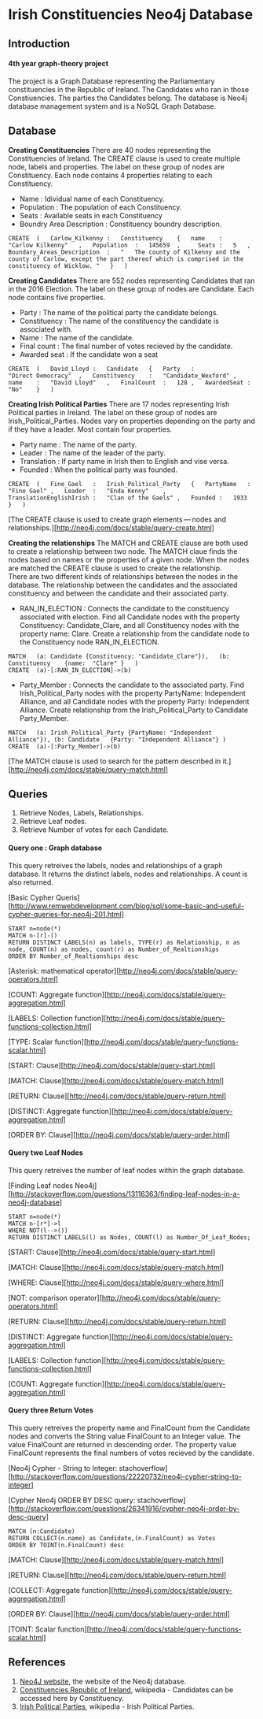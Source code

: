 # Irish Constituencies Neo4j Database

## Introduction           
#### 4th year graph-theory project            

The project is a Graph Database representing the Parliamentary constituencies in the Republic of Ireland. The Candidates who ran in those Constiuencies. The parties the Candidates belong. The database is Neo4j database management system and is a NoSQL Graph Database.


## Database

**Creating Constituencies**
There are 40 nodes representing the Constituencies of Ireland. The CREATE clause is used to create multiple node, labels and properties.
The label on these group of nodes are Constituency. Each node contains 4 properties relating to each Constituency.
* Name : Idividual name of each Constituency.
* Population : The population of each Constituency.
* Seats : Available seats in each Constituency
* Boundry Area Description : Constituency boundry description.

```cypher
CREATE	(	Carlow_Kilkenny	:	Constituency	{	name	:	"Carlow Kilkenny"	,	Population	:	145659	,	  Seats	:	5	,	Boundary_Areas_Description	:	"	The county of Kilkenny and the county of Carlow, except the part thereof which is comprised in the constituency of Wicklow.	"	}	)
```

**Creating Candidates**
There are 552 nodes representing Candidates that ran in the 2016 Election. The label on these group of nodes are Candidate. 
Each node contains five properties.
* Party : The name of the political party the candidate belongs.
* Constituency : The name of the constituency the candidate is associated with.
* Name : The name of the candidate.
* Final count : The final number of votes recieved by the candidate.
* Awarded seat : If the candidate won a seat

```cypher
CREATE	(	David_Lloyd	:	Candidate	{	Party	:	"Direct Democracy"	,	Constituency	:	"Candidate_Wexford"	,	name	:	"David Lloyd"	,	FinalCount	:	128	,	AwardedSeat	:	"No"	}	)
```

**Creating Irish Political Parties**
There are 17 nodes representing Irish Political parties in Ireland. The label on these group of nodes are Irish_Political_Parties.
Nodes vary on properties depending on the party and if they have a leader. Most contain four properties.
* Party name : The name of the party.
* Leader : The name of the leader of the party.
* Translation : If party name in Irish then to English and vise versa.
* Founded : When the political party was founded.

```cypher
CREATE	(	Fine_Gael	:	Irish_Political_Party	{	PartyName	:	"Fine Gael"	,	Leader	:	"Enda Kenny"	,	TranslationEnglishIrish	:	"Clan of the Gaels"	,	Founded	:	1933	}	)
```
[The CREATE clause is used to create graph elements — nodes and relationships.][http://neo4j.com/docs/stable/query-create.html]

**Creating the relationships**
The MATCH and CREATE clause are both used to create a relationship between two node. The MATCH claue finds the nodes based on names or the properties of a given node. When the nodes are matched the CREATE clause is used to create the relationship.         
There are two different kinds of relationships between the nodes in the database. The relationship between the candidates and the associated constituency and between the candidate and their associated party.            
* RAN_IN_ELECTION : Connects the candidate to the constituency associated with election.
Find all Candidate nodes with the property Constituency: Candidate_Clare, and all Constituency nodes with the property name: Clare. Create a relationship from the candidate node to the Constituency node RAN_IN_ELECTION.

```cypher
MATCH	(a: Candidate {Constituency: "Candidate_Clare"}),	(b: Constituency	{name:	"Clare"	}	)
CREATE	(a)-[:RAN_IN_ELECTION]->(b)
```
* Party_Member : Connects the candidate to the associated party.
Find Irish_Political_Party nodes with the property PartyName: Independent Alliance, and all Candidate nodes with the property Party: Independent Alliance. Create relationship from the Irish_Political_Party to Candidate Party_Member.

```cypher
MATCH	(a: Irish_Political_Party {PartyName: "Independent Alliance"}),	(b: Candidate	{Party:	"Independent Alliance"}	)
CREATE	(a)-[:Party_Member]->(b)
```
[The MATCH clause is used to search for the pattern described in it.][http://neo4j.com/docs/stable/query-match.html]


## Queries
1. Retrieve Nodes, Labels, Relationships.
2. Retrieve Leaf nodes.
3. Retrieve Number of votes for each Candidate.

#### Query one : Graph database 
This query retreives the labels, nodes and relationships of a graph database. It returns the distinct labels, nodes and relationships. A count is also returned.

[Basic Cypher Queris][http://www.remwebdevelopment.com/blog/sql/some-basic-and-useful-cypher-queries-for-neo4j-201.html]

```cypher
START n=node(*)
MATCH n-[r]-()
RETURN DISTINCT LABELS(n) as labels, TYPE(r) as Relationship, n as node, COUNT(n) as nodes, count(r) as Number_of_Realtionships
ORDER BY Number_of_Realtionships desc
```
[Asterisk: mathematical operator][http://neo4j.com/docs/stable/query-operators.html]

[COUNT: Aggregate function][http://neo4j.com/docs/stable/query-aggregation.html]

[LABELS: Collection function][http://neo4j.com/docs/stable/query-functions-collection.html]

[TYPE: Scalar function][http://neo4j.com/docs/stable/query-functions-scalar.html]

[START: Clause][http://neo4j.com/docs/stable/query-start.html]

[MATCH: Clause][http://neo4j.com/docs/stable/query-match.html]

[RETURN: Clause][http://neo4j.com/docs/stable/query-return.html]

[DISTINCT: Aggregate function][http://neo4j.com/docs/stable/query-aggregation.html]

[ORDER BY: Clause][http://neo4j.com/docs/stable/query-order.html]

#### Query two Leaf Nodes
This query retreives the number of leaf nodes within the graph database.

[Finding Leaf nodes Neo4j][http://stackoverflow.com/questions/13116363/finding-leaf-nodes-in-a-neo4j-database]

```cypher
START n=node(*) 
MATCH n-[r*]->l
WHERE NOT(l-->()) 
RETURN DISTINCT LABELS(l) as Nodes, COUNT(l) as Number_Of_Leaf_Nodes;
```
[START: Clause][http://neo4j.com/docs/stable/query-start.html]

[MATCH: Clause][http://neo4j.com/docs/stable/query-match.html]

[WHERE: Clause][http://neo4j.com/docs/stable/query-where.html]

[NOT: comparison operator][http://neo4j.com/docs/stable/query-operators.html]

[RETURN: Clause][http://neo4j.com/docs/stable/query-return.html]

[DISTINCT: Aggregate function][http://neo4j.com/docs/stable/query-aggregation.html]

[LABELS: Collection function][http://neo4j.com/docs/stable/query-functions-collection.html]

[COUNT: Aggregate function][http://neo4j.com/docs/stable/query-aggregation.html]

#### Query three Return Votes
This query retreives the property name and FinalCount from the Candidate nodes and converts the String value FinalCount to an Integer value. The value FinalCount are returned in descending order. The property value FinalCount represents the final numbers of votes recieved by the candidate.

[Neo4j Cypher - String to Integer: stachoverflow][http://stackoverflow.com/questions/22220732/neo4j-cypher-string-to-integer]

[Cypher Neo4j ORDER BY DESC query: stachoverflow][http://stackoverflow.com/questions/26341916/cypher-neo4j-order-by-desc-query]

```cypher
MATCH (n:Candidate)
RETURN COLLECT(n.name) as Candidate,(n.FinalCount) as Votes
ORDER BY TOINT(n.FinalCount) desc
```

[MATCH: Clause][http://neo4j.com/docs/stable/query-match.html]

[RETURN: Clause][http://neo4j.com/docs/stable/query-return.html]

[COLLECT: Aggregate function][http://neo4j.com/docs/stable/query-aggregation.html]

[ORDER BY: Clause][http://neo4j.com/docs/stable/query-order.html]

[TOINT: Scalar function][http://neo4j.com/docs/stable/query-functions-scalar.html]

## References
1. [Neo4J website](http://neo4j.com/), the website of the Neo4j database.
2. [Constituencies Republic of Ireland](https://en.wikipedia.org/wiki/Parliamentary_constituencies_in_the_Republic_of_Ireland), wikipedia - Candidates can be accessed here by Constituency.
3. [Irish Political Parties](https://en.wikipedia.org/wiki/List_of_political_parties_in_the_Republic_of_Ireland), wikipedia - Irish Political Parties. 
